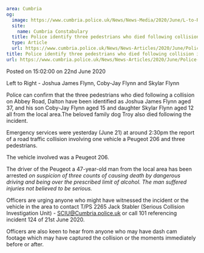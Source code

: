 ```yaml
area: Cumbria
og:
  image: https://www.cumbria.police.uk/News/News-Media/2020/June/L-to-R-Joshua-James-Flynn-Coby-Jay-Flynn-and-Skylar-Flynn-Cropped-380x240.jpg
  site:
    name: Cumbria Constabulary
  title: Police identify three pedestrians who died following collision in Dalton.
  type: Article
  url: https://www.cumbria.police.uk/News/News-Articles/2020/June/Police-identify-three-pedestrians-who-died-following-collision-in-Dalton..aspx
title: Police identify three pedestrians who died following collision in Dalton.
url: https://www.cumbria.police.uk/News/News-Articles/2020/June/Police-identify-three-pedestrians-who-died-following-collision-in-Dalton..aspx
```

Posted on 15:02:00 on 22nd June 2020

Left to Right - Joshua James Flynn, Coby-Jay Flynn and Skylar Flynn

Police can confirm that the three pedestrians who died following a collision on Abbey Road, Dalton have been identified as Joshua James Flynn aged 37, and his son Coby-Jay Flynn aged 15 and daughter Skylar Flynn aged 12 all from the local area.The beloved family dog Troy also died following the incident.

Emergency services were yesterday (June 21) at around 2:30pm the report of a road traffic collision involving one vehicle a Peugeot 206 and three pedestrians.

The vehicle involved was a Peugeot 206.

The driver of the Peugeot a 47-year-old man from the local area has been arrested _on suspicion of three counts of causing death by dangerous driving and being over the prescribed limit of alcohol. The man suffered injuries not believed to be serious._

Officers are urging anyone who might have witnessed the incident or the vehicle in the area to contact T/PS 2265 Jack Stabler (Serious Collision Investigation Unit) - SCIU@Cumbria.police.uk or call 101 referencing incident 124 of 21st June 2020.

Officers are also keen to hear from anyone who may have dash cam footage which may have captured the collision or the moments immediately before or after.
